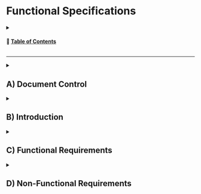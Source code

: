 # Functional Specifications
<details>
<summary>

<!-- TABLE OF CONTENTS -->
<h4 id="table-of-contents"> 📖 <ins>Table of Contents</ins></h4>

</summary>

<ul>
    <li><a href="#a-document-control">A) Document Control</a></li>
        <ul>
            <li><a href="">1. Document Information</a></li>
            <li><a href="">2. Document History</a></li>
            <li><a href="">3. Document Approval</a></li>
        </ul>
    <li><a href="#b-introduction">B) Introduction</a></li>
        <ul>
            <li><a href="#1-glossary">1. Glossary</a></li>
            <li><a href="#2-project-overview">2. Project Overview</a></li>
            <li><a href="#3-project-definition">3. Project Definition</a></li>
                <ul> 
                    <li><a href="#-vision">Vision</a></li>
                    <li><a href="#-objectives">Objectives</a></li>
                    <li><a href="#-scope">Scope</a></li>
                    <li><a href="#-deliverables">Deliverables</a></li>
                </ul>
            <li><a href="#4-project-organisation">4. Project Organisation</a></li>
                <ul> 
                    <li><a href="#-project-representatives">Project Representatives</a></li>
                    <li><a href="#-stakeholders">Stakeholders</a></li>
                    <li><a href="#-project-roles">Project Roles</a></li>
                    <li><a href="#-project-reviewers">Project Reviewers</a></li>
                </ul>
            <li><a href="#5-project-plan">5. Project Plan</a></li>
        </ul>
    <li><a href="#c-functional-requirements">C) Functional Requirements</a></li>
        <ul>
            <li><a href="#1-pac-mans-features-overview">1. Pac-Man's Feature Overview</a></li>
            <li><a href="#2-personas-definition">2. Personas Definition</a></li>
            <li><a href="#3-use-cases-analysis">3. Use Case Analysis</a></li>
            <li><a href="#4-functional-analysis">4. Functional Analysis</a></li>
        </ul>
    <li><a href="#d-non-functional-requirements">D) Non-Functional Requirements</a></li>
</ul>
    
</details>

<hr>

<!-- Document Control -->
<details>
<summary>

## A) Document Control

</summary>

- ### 1) Document Information

| Document ID | Document # 01 |
|---|---|
| Document Owner | Max BERNARD |
| Issue date | 07/11/2023 |
| Last Issue Date | 10/11/2023 |
| Document Name | Functional-Specification|

- ### 2) Document History

| Version n° | Edits completed by | Date | Description of edit |
|---|---|---|---|
|01|Max BERNARD, Mathis KAKAL| 11/08/2023 | Initial Release (V.01) |

- ### 3) Document Approval

| Role | Name | Signature | Date |
|---|---|---|---|
| Project Manager | Arthur LEMOINE | | |
| Tech Lead | Mathis KAKAL | | |
| Software Developer | Pierre GORIN | | |
| Software Developer | Evan UHRLING | | |
| Quality Assurance | Quentin CLEMENT | | |
| Quality Assurance | Robin DEBRY | | |

</details>

<!-- Introduction  -->
<details>
<summary>

## B) Introduction

</summary>

- ### 1) Glossary

| Term used | Definition |
|---|---|
| "Team" | ALGOSUP team 3 (2023-2024 - Project 2) |
| "Player" | The person playing the game |
| "Pac-Man" the character | A yellow ball controlled by the player |
| "Ghost" | The game's enemy |
| "Gum" | The small dots in the maze |
| "Super Gum" | The bigger dots in the maze that trigger Fright Mode |
| "Fright Mode" | The state of the game in which pac-man can eat ghosts |
| "Ghost Spawning Box" or "GSB" | The box at the center of the screen from which a ghost appear |
| "Maze" | The game environment  |
| "User Interface" or "UI" | The visual and interactive elements through which users interact with the game |
| "x86 CPU" | x86 is a popular computer processor architecture |
| "Assembly" | A low-level programming language that is human-readable |
| "Leaderboard" | a ranked list that displays the scores or performance of players |

- ### 2) Project Overview

<!--- Explain what we have to do -->
Our team was tasked with creating a Pac-Man clone, with the added restriction that it had to be coded in assembly and run on an x86 CPU architecture 16-bit system.

- ### 3) Project Definition

    - #### ➭ <ins>Vision</ins>

    <!-- our end goal with this project -->
    We are making a perfect Pac-Man clone. We will use the original assets and copy the game mechanics as closely as possible. We want to make an arcade machine to play the game on.F

    - #### ➭ <ins>Objectives</ins>

    * Making a Pac-Man Clone
    * Using assembly
    * Has to work on an x86 CPU
    * Delivering an arcade machine

    - #### ➭ <ins>Scope</ins>

    | In Scope |
    |---|
    | Delivering an open source clone of pacman in assembly |
    | Must run on a 1990s computer using x86 CPU |
    | Must be programed in assembly |

    | Out of Scope |
    |---|
    | Re-Doing the Pac-Man cutscenes |
    | Multiplayer |
    | Advanced Player Movement |
    | Advanced Ghost Respawn Mechanic |
    | Using a high level programing language to generate the assembly |

    - #### ➭ <ins>Deliverables</ins>

    | Name | Type | Deadline | Goal | Link |
    |---|---|---|---|---|
    | Functional Specifications Document | Document (markdown) | | | |
    | Technical Specifications Document | Document (markdown) | | | |
    | Weekly Reports | Document (markdown) | | | |
    | Test Plan | Document (markdown) | | | |
    | Test Cases | Spreadsheet (Google Sheets) | | | |

- ### 4) Project Organisation

    - #### ➭ <ins>Project Representatives</ins>

    |Project Owner|Represented by...|
    |---|---|
    |**Franck JEANNIN**|Represented by himself|
    |Arthur LEMOINE|Represented by Max BERNARD (Program Manager)|
    
    The project sponsors (highlighted in **bold**) are expected to be in charge of:

    - Defining the vision and high-level objectives for the project.
    - Approving the requirements, timetable, resources and budget (if necessary).
    - Authorizing the provision of funds/resources (internal or external) (if necessary).
    - Approving the functional and technical specifications written by the team.
    - Ensuring that major business risks are identified and managed by the team.
    - Approving any major changes in scope.
    - Received Project Weekly Reports and took action accordingly to resolve issues escalated by the Project Manager.
    - Ensuring business/operational support arrangements are put in place.
    - Ensuring the participation of a business resource (if required).
    - Providing final acceptance of the solution upon project completion.

    - #### ➭ <ins>Stakeholders</ins>

    | Stakeholder | Might have/find an interest in... |
    |---|---|
    | Franck JEANNIN | Having the student learn assembly  |
    | ALGOSUP Students | Learning assembly and getting experience |
    | B3 | Geting an arcade machnine in the breakroom |

    - #### ➭ <ins>Project Roles</ins>

    As defined by the project owner (ALGOSUP), the team is arranged in the following manner:

    | Role | Description | Name |
    |---|---|---|
    | Project Manager | Is in charge of organization, planing and budgeting.<br>Keep the team motivated.  | Arthur LEMOINE |
    | Program Manager | Makes sure the project meets expectation.<br>Is in charge of design.<br>Is responsible for writing the Functional Specification | Max BERNARD |
    | Tech Lead | Makes the technical decision in the project.<br>Translates the Functional Specification into Technical Specifications.<br> Does code review. | Mathis KAKAL |
    | Software Engineer | Writes the code.<br>Writes documentation<br>Participate in the technical design. | Pierre GORIN |
    | Software Engineer | | Evan UHRLING |
    | Quality Assurance |  Tests all the functionalities of a product to find bugs and issue.<br>Document bugs and issues.<br>Write the test plan.<br>Check that issues have been fixed.| Quentin CLEMENT |
    | Quality Assurance | | Robin DEBRY |

    - #### ➭ <ins>Project Reviewers</ins>

    External project reviewers have been appointed by the project owner to review our specifications and provide us with feedback.

- ### 5) Project Plan

    - #### ➭ <ins>Retroplanning</ins>

    ![image.png](./pictures/retroplan.png)

    - #### ➭ <ins>Milestones</ins>

    | Milestone | Deadline |
    |---|---|
    | Functional Specifications V1 | Monday, November 13th 2023 |
    | Technical Specifications V1 | Monday, November 27th 2023 |
    | POC (pre MVP) | Friday, December 1st 2023 |
    | MVP (Alpha realease) | Monday, December 11th 2023 |
    | Oral Presentation (Beta Release) | Thuesday, December 21st 2023 |

    - #### ➭ <ins>Dependencies</ins>

    The POC requires some prior understanding of the target technologies before being developed, meaning that its development will probably start on week 2. 
    
    The MVP requires the POC to be made first to estimate task difficulty and set objectives' viability.

    The rest of the project depends on the first version of the functional specifications to be released and approved first.

    - #### ➭ <ins>Resources/Financial plan</ins>

    We have an estimated 385 man-hours total to complete this project
    => The team (7 people)

    => Teachers

    => 1 computer per team member

    => The book "PROGRAMING BOOT SECTOR GAMES"

    => ALGOSUP's library

    - #### ➭ <ins>Assumptions/Constraints</ins>

    | Assumptions |
    |---|
    | We assume we will have no issue with the copyright of Pac-Man |
    | DosBox is stable enough to not be a concern for reliability |
    | DosBox can run the same program no pater the OS |

    | Constraints |
    |---|
    | We have to code in Assembly |
    | We have to run the program on a x86 CPU |
    | We can not make a comercial use of the project |

</details>

<!-- Functional Requirements -->
<details>
<summary>

## C) Functional Requirements

</summary>

- ### 1) Pac-Man's Features Overview

    - #### ➭ <ins>Brief History...</ins>

    Pac-Man is a maze arcade game created in 1980 in Japan. In the game, you play Pac-Man, who looks like: <img src="./pictures/functional-specification/game/pac-man1.png" alt="a yellow ball with a mouth" width="15">, and need to eat all the Gums in a maze to end the level.
    <p align="center"><img src="./pictures/functional-specification/game/pac-man-game.png" alt="Pac-Man game" width="400"/></p> 

    In this picture, the smallest dots in the maze are Gums. You can go up, down, left, or right to navigate the level, with no other input required.

    Multi-coloured ghosts <img src="./pictures/functional-specification/game/pink-ghost.png" alt="pink ghost" width="15"/> are chasing Pac-Man through the level, and if one touches Pac-Man, he loses a life.
    Pac-Man can eat a Super Gum (the slightly bigger dots). 
    
    They allow Pac-Man to eat the ghosts for a period of time. The ghosts get faster when you complete a level, and the Super Gum bonus gets shorter.
    After a set amount of time, fruits appear in a level. Eating the fruits gives bonus points.

    - #### ➭ <ins>Objectives and loss condition</ins>

    The game objectives are twofold :
    - Eat all the Gums (244) in a maze. This will bring the player to the next level.
    - Get the highest possible Score. Several actions will let the player increase their score.
    Eating all the Gums will increase the score, but is not the only way to do so.

    There is a single loss conditions : being touched by a ghost.<br>The player can lose 4 times before getting a game over.

    - #### ➭ <ins>Player</ins>
    The player plays as Pac-Man, a yellow ball with a mouth.

    <p align="center"><img src="./pictures/functional-specification/game/pacman-move.gif" alt="Pac-Man gif" width="200"/></p>

    It can move in 4 directions : Up, Down, Left and Right. The movement speed changes from level to level.
    
    The player can eat Gums to gain points. The player can eat Super Gum (the bigger pink dots in the maze) to enter what is called Fright Mode.

    - #### ➭ <ins>Fruits</ins>

    Fruits can appear in the maze twice per game when the player eats a specific amount of Gums. Fruits only stay on screen for a short time.
    <p align="center"><img src="./pictures/functional-specification/game/fruits.png" alt="fruits" width="200"/></p>

    - #### ➭ <ins>Fright mode</ins>

    In Fright Mode, the player can move faster and can now eat ghosts without dying. When in this state, the objective becomes to eat the ghosts. At higher levels, Fright Mode gets shorter and shorter.

    - #### ➭ <ins>Score</ins>

    These are all the ways the player can score points :
    - Eating Gums
    - Eating Super Gums
    - Eating Fruits
    - Eating a ghost

    Once the player reaches 10,000 points, he gains an extra life.

    - #### ➭ <ins>Ghosts</ins>

    <p align="center"><img src="./pictures/functional-specification/game/red.png" alt="red" width="50"/><img src="./pictures/functional-specification/game/pink-ghost.png" alt="pink" width="50"/><img src="./pictures/functional-specification/game/orange-ghost.png" alt="orange" width="50"/><img src="./pictures/functional-specification/game/cyan.png" alt="cyan" width="50"/></p>
    There are 4 ghosts. 

    The player dies when touching one of the ghosts.

    A ghost can be eaten by the player when the game is in fright mode

    If a ghost gets eaten, he goes back to the center of the maze

    At higher difficulties, ghosts get faster

    The ghosts have three behaviors:<br><br>

    - Scater : the ghosts are going for a corner of the maze
    - Chase : Each ghost has a different chase behavior, but the idea is to hunt down the player.
    - Frightened : The ghosts are running away from the player with random movement. This only activates when the game is in Fright Mode when the player eats a Super Gum.

    The Ghosts cycle between Scater and Chase. At higher levels, ghosts spend more time in Chase mode.

    - #### ➭ <ins>Sound</ins>

    There are sound effects for the following events:

    - Start-Up
    - Pac-Man Eating
    - Pac-Man Eating Fruits
    - Ghost Siren Sound
    - Fright Mode
    - Pac-Man Eating Ghost
    - Pac-Man Get High Score (10,000 points)
    - Pac-Man dying/Game Over

    - #### ➭ <ins>Level</ins>

        - ##### <ins>Grid</ins>

        The level can be subdivided into a grid. In that grid, the maze is made of 28 by 31 tiles. A single subdivision will be referred to as a 'Tile'.

        - ##### <ins>Maze</ins>

        We will use the original 1980 Pac-Man level layout. The picture below can be used as a reference to recreate the layout. Neither Pac-Man nor the ghosts can cross the blue lines.
        <p align="center"><img src="./pictures/functional-specification/game/tiles.png" alt="Tiles" width="500"/></p>
            
        The level's walls have a blue border and a transparent fill. They should be 1/2 Grid thick. When walls are next to one another, the inner border should be removed so that it looks like there is no empty space.<br>
        There should be a 30% rounded effect on every corner, similar to the border-radius effect in CSS.

        - ##### <ins>Gums</ins>

        A normal Gum is a square with 1/4 the size of a tile. The Gum should be at the center of a tile. <br> The Super Gum should be a circle with the diameter of a tile. The center of this circle should also be at the center of the tile.

        - ##### <ins>Fruits</ins>

        The fruits should be in the center of a tile. Fruits Sprites should fit in a square with sides 5/4th that of a tile.
        <p align="center"><img src="./pictures/functional-specification/game/fruits.png" alt="fruits" width="500"/></p>

        Fruits should be a more or less pixelated version of these designs, with more or less simplified colours as the technical limitation dictates.

        - ##### <ins>Ghost Spawning Box</ins>

        The <em>Ghost Spawning Box</em> or GSB is the box at the maze's center from which the ghosts appear. This box's walls shouldn't be rounded, unlike the other walls in the maze.
        <p align="center"><img src="./pictures/functional-specification/game/ghost-sb.png" alt="GSB" width="300"/></p>

        The box's internal size is 6x3 tiles. The box has a white door in the middle of the top wall. This door is 2 tiles wide<br>The player cannot cross the box, but the ghosts can.

    - #### ➭ <ins>User Interface</ins>

        - ##### <ins>Font</ins>

        The font is a monospace sans-serif and should be all uppercase. The characters are white to create a contrast against the black background. Every character is 7/8th of a tile. The Character of the UI should also fit in the grid.

        - ##### <ins>Game Score</ins>

        At the top of the screen 2 Tiles above the maze. "HIGH SCORE" should be aligned at the center of the screen.<br> The number should be displayed below the text. The rightmost number in the high score should be under the "O" of "SCORE".<br><br> The current score should be displayed as "1UP", horizontally aligned with "HIGH SCORE". The "P" of "1UP" should be 3 tiles to the left of the "H" of "HIGH SCORE".<br> The number should be displayed horizontally aligned with the numbers under "HIGH SCORE". The rightmost number should be offset 1 character to the right of the "P" in "1UP". The end result should look like this picture:
        <p align="center"><img src="./pictures/functional-specification/game/score.png" alt="pac-man UI" width="400"/></p>

        - ##### <ins>Game Ready</ins>

        At the start of the game, "READY!" gets displayed on the corridor just under the Ghost Spawning Box, as seen in the image below.
        <p align='center'><img src='./pictures/functional-specification/game/game-ready.png' alt='ready' width='400'/></p>

        This message should disappear when the game starts. This message should use the same font as the rest of the UI but be yellow.

        - ##### <ins>Game Over</ins>

        When the player loses all of his lives, a game-over screen needs to appear. The words "GAME OVER" appear in the corridor under the <em>Ghost Spawning Box</em>, as seen in the image below.
        <p align='center'><img src='./pictures/functional-specification/game/game-over.png' alt='game over' width='400'/></p>

        This stays on display for 3 seconds until the game takes the player to the leaderboard. This message uses the same font as the rest of the UI but is red. The space between the "GAME" and the "OVER" is 2 Tiles.

    - #### ➭ <ins>Leaderboard</ins>

        - ##### <ins>Enter Your Initials</ins>

        Once a player reaches a score high enough to make it into the top 10 of players, they will be prompted to enter their initials on a screen that looks like the one below.
        <p align='center'><img src='./pictures/functional-specification/game/enter-your-initials.png' alt='initials' width='350'></p>

        The player can use the Up and Down buttons to change the selected letter. Going up cycles from Z to A, and going down cycles from A to Z. It should loop once you try to go beyond Z or A. There should only be the 26 letters of the alphabet.
        You can select which letters you are changing by using the Left and Right buttons. This does <b>not</b> loop when you reach either end. The selected letters should have arrows above and below them.
        When the player presses the Right button while on the rightmost letter, the name is validated, and the High Score page is displayed.

        - ##### <ins>High Scores</ins>
        "HIGH SCORES" should be displayed at the top and center of the screen.<br> On the High Score page, the font will have a 1 tile gap between each line. The font is otherwise unchanged from the normal UI font.
        <p align='center'><img src='./pictures/functional-specification/game/leaderboard.png' alt='leaderboard' width='400'></p>

        There should be a 3 tile gap between "HIGH SCORES" and the header of the score table. The table should contain 3 columns: "RANK", "SCORE", and "NAME" from left to right.

        "RANK" contains the player ranks up to 10th. The "T" of "1ST" should be under the "N" of "RANK". This alignment should continue up to 9th. However, the "H" of "10TH" should be vertically aligned with the "K" of "RANK".

        "SCORE" contains all the high scores. The rightmost digit of a score should be vertically aligned with the "E". The score cannot go higher than 99999. If it does, it shouldn't display the additional digits. For example, 100002 should be displayed as 00002.

        "NAME" should contain the 3-letter initials that were entered by the player who reached the high score.

        When a player sets a new high score, it should push out the player that was previously in 10th place and make it so his name and score are no longer displayed. The new high score gets inserted between the two closest higher and lower numbers.

        - ##### <ins>Leaving Leaderboard</ins>
        Pressing the start button should leave the leaderboard and start a new game.

    - ### ➭ Player

    - #### ➭ <ins>Movement</ins>

        The Pac-Man can move in four directions: Up, Down, Left and Right. The Pac-Man can not cross the wall of the Maze. It continues to move in a direction until it encounters a wall, at which point it stops moving, or the player gives another direction.<br>The Pac-Man can go through tunnels, highlighted in red in the picture below. Going through a tunnel transports you to the other tunnel.
        <p align="center"><img src="./pictures/functional-specification/game/pac-man-game-1.png" alt="pac-man tunel" width="400"></p>

        Pac-Man base speed is 9.47 tiles per second.

        - ##### <ins>Animation</ins>

        Pac-Man's diameter is 13/8 of a tile. It closes and oppens his mouth in a loop whenever he moves. This GIF should be used as a reference for this animation. Pac-Man's mouth should point in the direction of movement.
        <p align="center"><img src="./pictures/functional-specification/game/pacman-move.gif" alt="pac-man gif" width="300"></p>

        - ##### <ins>Turning</ins>

        If the player initiates the turn 1/2 tile before the corner, He can move 45° until he gets to the middle of the corridor, as seen in the picture below.
        <p align="center"><img src="./pictures/functional-specification/game/turning.png" alt="turning" width="200"></p>

        The player moves faster during this phase as he is moving in both directions simultaneously, making him twice as fast.
        If the turn is initiated earlier, this effect lasts longer, but it can not be initiated earlier than 1/2 tile before the corner. <br> Otherwise, The turn is a 90° angle and gets no speed boost.

        - #### ➭ <ins>Eating Gums</ins>

        Pac-Man can eat Gums, the small dots in the maze. When he eats, he stops for 1/60th of a second. Eating a gum adds 10 points to the score.<br> Eating a Super Gum (the bigger dots) stops Pac-Man for 3/60th of a second. Once he eats this Super Gum, he enters Fright modes and adds 50 points to the score.

        - #### ➭ <ins>Fright Mode</ins>

        This speeds up Pac-Man and Makes the ghost run away from the player. The player can now eat the ghosts. Each ghost gives a certain amount of points.
        _| points
        ---|---
        1st ghost | 200
        2nd ghost | 400
        3rd ghost | 800
        4th ghost | 1600

        As the level increases, the time in Fright Mode varies up to level 19, when Fright Mode ends instantly.

        Level | Fright. Time (in sec.)
        --- | ---
        1 | 6
        2 | 5
        3 | 4
        4 | 3
        5 | 2
        6 | 5
        7-8 | 2
        9 | 1
        10 | 5
        11 | 2
        12-13 | 1
        14 | 3
        15-16 | 1 
        17 | 0
        18 | 1
        19+ | 0

        - #### ➭ <ins>Speed</ins>

        When the level increases, Pac-Man's movement speed changes. This table gives the % modifier over the Base Speed of 9.47 tiles per second.

        Level | Speed Modifier | Fright Mode
        ---|---|---
        1 | 80% | 90%
        2-4 | 90% | 95%
        5-20 | 100% | 100%
        21+ | 90% | 100%

        - #### ➭ <ins>Fruits</ins>

        Fruits appear twice per level. When eaten, they give bonus points. However they don't stay on screen forever. They stay between 9 and 10 seconds. The exact time should be randomized each time.<br> The Fruit 1st appears after the player eats 70 gums. A 2nd Fruit appears after 170 gums have been eaten. <br><br> The bonus fruits are from left to right :<br> Cherry, Strawberry, Orange, Apple, Galaxian, Melon, Bell, Key
        <p align="center"><img src="./pictures/functional-specification/game/fruits.png" alt="fruits" width="500"/></p>

        Different fruits appear at different levels and give different point rewards : 

        |Fruit|Reward| Level
        |---|---| ---
        |Cherry|100| 1
        |Strawberry|300| 2
        |Orange|500| 3
        |Apple|700| 5-6
        |Melon|1000| 7-8
        |Galaxian|2000| 9-10
        |Bell|3000| 11-12
        |Key|5000| 13+

        - #### ➭ <ins>Player Lives and Death</ins>

        The player starts with 3 extra lives. He loses one whenever he gets touched by a ghost when not in frightened mode. This resets the player and ghosts to their starting position. <br> Once the player reaches 10,000 points, he gains an additional life.
        <p align="center"><img src="./pictures/functional-specification/game/pacman-death.gif" alt="pac-man death" width="400"/></p>

        When Pac-Man dies, an animation of the circle disappearing and exploding plays, as seen in the picture above.

    - ### ➭ Ghosts

    - #### ➭ <ins>General Information</ins>

        Ghosts main feature is to kill the player on contact, except when the game is in Fright Mode.

        - #### ➭ <ins>Speed</ins>

        As the level increases, ghosts get faster. When the Game is in Fright Mode, the ghosts get slower. Additionally, when crossing a tunnel, unlike Pac-Man, ghosts are slowed. The slow-down zone is highlighted in green in the picture below.
        <p align="center"><img src="./pictures/functional-specification/game/tunnel.png" alt="tunnel" width="400"/></p>
        
        This table gives the numbers as % of Pac-Man's base speed (9.47 tiles per second).

        Level | Ghost speed | Fright Mode | Tunnel Speed
        --- | --- | --- | --- 
        1 | 75% | 50% | 40%
        2-4 | 85% | 55% | 45%
        5+ | 95% | 60% | 50%

        - #### ➭ <ins>Behavior</ins>

        There are three modes for ghosts:
        * Chase : In chase mode, the ghost is hunting down Pac-Man. Each ghost has a unique chase behavior.
        * Scatter : Each ghost has a home corner in the maze. In Scatter mode, ghosts will navigate toward that corner.  
        * Frightened : When Pac-Man is in Fright Mode after eating a Super Gum, the ghosts randomly move through the maze. They also turn blue and frown (see image). <p align="center"><img src="./pictures/functional-specification/game/frightened.jpeg" alt="frightened" width="50"/></p>

        Ghost alternates between Scater and Chase at predetermined intervals. The timer on those intervals stops when the ghosts are in Fright mode. When the level changes, so does this timing. <br> This table gives the timing in second :

        Mode | Level 1 | Level 2-4 | Level 5+
        --- | --- | --- | ---
        Scatter | 7 | 7 | 5
        Chase | 20 | 20 | 20
        Scatter | 7 | 7 | 5
        Chase | 20 | 20 | 20
        Scatter | 5 | 5 | 5
        Chase | 20 | 1033 | 1037
        Scatter | 5 | 1/60 | 1/60
        Chase | ∞ | ∞ | ∞

        - #### ➭ <ins>Game Start</ins>

        Ghosts should start in the <em>Ghost Spawning Box</em> except Red, who starts in front of the door, as seen in the image.
        <p align="center"><img src="./pictures/functional-specification/game/start.png" alt="pac-man game" width="300"/></p>

        Red moves first, then Pink once Red is clear of the door, Orange moves when Pac-Man has eaten 30 Gums and last, Cyan leaves once Pac-Man has eaten 60 Gums. All the ghosts start in Scatter mode and on the same timer.

        - #### ➭ <ins>Ghost death</ins>

        When Pac-Man eats a ghost, it takes a few seconds for it to reappear in the Ghost Spawning Box. The ghosts can't leave the box while the Fright Mode is active. Once the Fright Mode is over, ghosts go back to the behavior they were at before being eaten.

    - #### ➭ <ins>Personality</ins>

        Each ghost has a slightly different personality and AI.

        - #### ➭ <ins>Red</ins>

        <p align="center"><img src="./pictures/functional-specification/game/red.png" alt="red" width="200"/></p>

        Red chase mode aims for the current player location. When the number of remaining Gums drops below a certain threshold, it speeds up. When it drops again, it accelerates a second time. <br>The number and acceleration figure change from level to level :

        Level | Remaining Gums 1 | Speed Up 1 | Remaining Gums 2 | Speed Up 2
        --- | --- | --- | --- | ---
        1-2 | 30 | 90% | 15 | 95%
        3-4 | 40 | 90% | 20 | 95%
        5 | 40 | 100% | 20 | 105%
        6-8 | 50 | 100% | 25 | 105%
        9-11 | 60 | 100% | 30 | 105%
        12-14 | 80 | 100% | 40 | 105%
        15-18 | 100 | 100% | 50 | 105%
        19+ | 120 | 100% | 60 | 105%

        - #### ➭ <ins>Pink</ins>

        <p align="center"><img src="./pictures/functional-specification/game/pink-ghost.png" alt="pink" width="200"/></p>

        Pink chase mode aims 4 tiles in front of the player. There is an exception to that logic; when the player is looking up, pink aims 4 tiles above and 4 tiles to the left of the player.
        <p align="center"><img src="./pictures/functional-specification/game/pink-target.png" alt="pink target" width="300"/></p>

        - #### ➭ <ins>Orange</ins>

        <p align="center"><img src="./pictures/functional-specification/game/orange-ghost.png" alt="orange" width="200"/></p>

        When this ghost is over 8 tiles away from Pac-Man he aims for Pac-Man's position. If he is closer than 8 tiles, he goes into scatter mode. This results in Orange doing back and forth. Keep in mind that, unlike Pac-Man, ghosts can not turn 180° on themselves, and this rule still applies when changing mode.

        - #### ➭ <ins>Cyan</ins>

        <p align="center"><img src="./pictures/functional-specification/game/cyan.png" alt="cyan" width="200"/></p>

        Cyan has a complex targeting algorithm.<br> Step by Steps:
        * Look 2 tiles ahead of Pac-Man. or 2 tiles up and 2 left when Pac-Man is looking up.
        * Then, draw a line from the Red Ghost to that target
        * Then double that line. 

        <p align="center"><img src="./pictures/functional-specification/game/cyan-targeting.png" alt="cyan target" width="400"/></p>

        In the example above :
        <ol>
        <li>The red Arrow show is looking 2 tiles in front of Pac-Man into the green dashed tile.</li>
        <li>In purple, we draw a line from Red to that dashed tile</li>
        <li>The yellow Arrow is a copy of the purple arrow but uses the dashed tile as a point of origin. The yellow arrow points at Cyan's target tile</li>
        </ol>
    
    - ### ➭ Sound Design

    - #### ➭ <ins>Intro</ins>

        This tune should play, when the game starts or restarts after a player's death.
        [Intro.wav](./sound/Intro.wav)<br><br>If there is a need to recreate the music rather than use the file, this is the coresponding partition.

        <p align="center"><img src="./pictures/functional-specification/partition/into.png" alt="into music" width="400"></p>

    - #### ➭ <ins>Other</ins>

        * [Waka.wav](./sound/Waka.wav) : The sound that plays when Pac-Man is eating normal gums.

        * [Fruits.wav](./sound/Fruits.wav) : The sound that plays when Pac-Man eats a Fruits.

        * [Ghost.wav](./sound/Ghost.wav) : The sound that ghosts make. It is almost always present in the game's background.

        * [Fright.wav](./sound/Fright.wav) : The sound that ghosts make when in Fright Mode.

        * [EatGhost.wav](./sound/EatGhost.wav) : The sound that plays when Pac-Man eats a ghost.

        * [1UP.wav](./sound/1UP.wav) : The sound that plays when the score reaches 10,000 and the player gains a life.

        * [GameOver.wav](./sound/GameOver.wav) : The sound that plays on either Pac-Man's death or Game Over.

- ### 2) Personas Definition

<!--
link to personas image
https://docs.google.com/presentation/d/1_mEMP8P38QoMadhjGEqS27iHCdO-DTESxNDUPH_uHMA/edit?usp=sharing

someone who never played 
someone who played the original pacman
someone an e-sport player of pacman 
-->
<img src="./pictures/functional-specification/personas/etienne_persona.png" alt="Etienne-Persona" width="95%" align="center"/> 
<img src="./pictures/functional-specification/personas/isabelle_persona.png" alt="Isabelle-Persona" width="95%" align="center"/> 
<img src="./pictures/functional-specification//personas/antoine_persona.png" alt="Antoine-Persona" width="95%" align="center"/>

- ### 3) Use Cases Analysis

| Use Case Number | Name | Description | Actor(s) | Pre-Conditions | Flow of Events | Post-Conditions | Exit Criteria | Notes & Issues |
|---|---|---|---|---|---|---|---|---|
| 1 | Start Game | A player starts a new game | Player | The game is installed and launched | -The Player press the start button<br>-The game initializes and loads the first level. | The game is in a playable state with the player controlling Pac-Man | Game is now playable |- |
| 2 | Navigating the Maze |The player's interaction with the game environment as they navigate the maze | Player | Game started, Pac-Man is alive. | -The player uses the joystick or keyboard arrows to move Pac-Man.<br>-The system checks for collisions with walls, ghosts, or dots.<br>-The game updates the maze display in real-time based on the player's input. | Pac-Man moves as directed by player inputs. | Pac-Man hits a wall, is caught by a ghost, or level is completed. | - |
| 3 | Finishing a Level | Completing all objectives of a level. | Player | All pellets in the level are eaten by Pac-Man. | -Pac-Man eats the last pellet.<br>-Sound indicating level completion.<br>-Load next level. | New level starts with increased difficulty. | Transition to next level | - |
| 4 | Dying | The player's character loses a life. | Player | Game started, Pac-Man is alive. | -A ghost collides with Pac-Man.<br>-The game pauses briefly and displays an animation of Pac-Man dying.<br>-The system deducts a life from the player's total lives.<br>-The game resets the level or Game Over if no lives remain. |  Pac-Man loses a life, and the game state is updated accordingly. | The level resets or the game over screen appears if no lives remain. | - |
| 5 |  Game Over | Ending the game after losing all lives. | Player | Pac-Man is caught by a ghost with no remaining lives. | -Display game over screen.<br>-Option to enter initials for leaderboard.<br>-Option to restart the game | Player's score is recorded, if high enough, on the leaderboard. | Game resets to initial state. | - |
| 6 | Fright-Mode | Special mode where ghosts become vulnerable. | Player | Pac-Man eats a Super Gum. | -Ghosts turn blue and move slower.<br>-Player can eat ghosts for extra points.<br>-Fright mode lasts for a limited time. | Ghosts return to normal state after time elapses. | Fright mode timer expires. | - |
| 7 | Collecting Fruit | Collecting bonus fruits that appear in the maze | Player | Pac-Man ate enough gums to make the fruits appear | -Player maneuvers Pac-Man to collect the fruit.<br>-Additional points are awarded. | Fruit disappears after being collected or after a set time. |  Fruit is collected or disappears after time lapse. | - |


- ### 4) Functional Analysis

    - Navigating the Maze :

    <p align="center"><img src="./pictures/functional-specification/function-diagram/moving.png" alt="pac-man UI" width="600"></p>

    - Dying and Game Over :

    <p align="center"><img src="./pictures/functional-specification/function-diagram/death.png" alt="pac-man UI" width="600"></p>

    - Fright-Mode and Ghosts :

    <p align="center"><img src="./pictures/functional-specification/function-diagram/ghost.png" alt="pac-man UI" width="600"></p>

    - Finishing a Level and Collecting Fruit :

    <p align="center"><img src="./pictures/functional-specification/function-diagram/eat.png" alt="pac-man UI" width="600"></p>


</details>

<!-- Non-Functional Requirements -->
<details>
<summary>

## D) Non-Functional Requirements

</summary>

- ### Costs
    - #### <ins>I - Capital Expenditures</ins>
        - ##### <ins>Material</ins>
            - Plywood
            - Paint
            - Rasbery Pie
            - Arcade Joystick
            - A 60 FPS Screen
        - ##### <ins>Software</ins>
            - DosBox 0.74-3-3
        - ##### <ins>Time Spent/Wages</ins>
            - 385 man-hours
    - #### <ins>II - Operational Expenditures</ins>
        - ##### <ins>Energies</ins>
            - Cost of electricity for the hardware
- ### Reliability
    - has to be bug-free up to 256 Level
    - Should not crash
    - Reliability is a core value of the videogame
- ### Response/Performance
    - Should Run at 60 FPS
    - Should respond in under 80ms
- ### Operability
    - Should Run on all OS suported by DosBox
- ### Recovery
    - Should Reset to default state in case of crash
    - should be able to keep the leaderboard in memory
- ### Delivery
    - As a free software with no commercial purpose, available to download from GitHub
    - In the form of a free Arcade Machine in the B3 Building at ALGOSUP
- ### Maintainability
    - Commented and Documented code
- ### Security
    - No Network conection
    - USB Port locked away on the arcade

</details>

<br>
